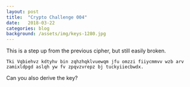 ```yaml
---
layout: post
title:  "Crypto Challenge 004"
date:   2018-03-22
categories: blog
background: /assets/img/keys-1280.jpg
---
```

This is a step up from the previous cipher, but still easily broken.

`Tki Vqbiehvz kdtyhv bin zqhzhqklvuewqm jfu omzzi fiiycmmvv wzb arv zamixldpgd aslqh yw fv zpqvzvrepz bj tuckyiiecbwdx.`

Can you also derive the key?